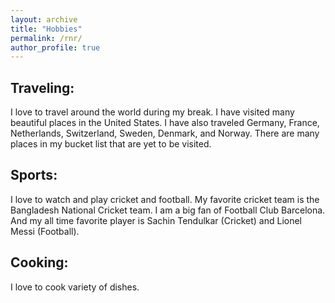 ```yaml
---
layout: archive
title: "Hobbies"
permalink: /rnr/
author_profile: true
---
```

## Traveling:
I love to travel around the world during my break. I have visited many beautiful places in the United States. I have also  traveled Germany, France, Netherlands, Switzerland, 
Sweden, Denmark, and Norway. There are many places in my bucket list that are yet to be visited. 

## Sports:
I love to watch and play cricket and football. My favorite cricket team is the Bangladesh National Cricket team. I am a big fan of Football Club Barcelona. And my all time 
favorite player is Sachin Tendulkar (Cricket) and Lionel Messi (Football).

## Cooking: 
I love to cook variety of dishes.
